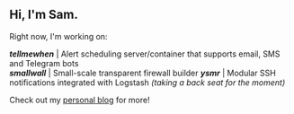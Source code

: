 ## Hi, I'm Sam.

Right now, I'm working on:

***tellmewhen*** | Alert scheduling server/container that supports email, SMS and Telegram bots  
***smallwall*** | Small-scale transparent firewall builder 
***ysmr*** | Modular SSH notifications integrated with Logstash *(taking a back seat for the moment)*

Check out my [personal blog](http://samcole.me) for more!

<!--
**samcole8/samcole8** is a ✨ _special_ ✨ repository because its `README.md` (this file) appears on your GitHub profile.

Here are some ideas to get you started:

- 🔭 I’m currently working on ...
- 🌱 I’m currently learning ...
- 👯 I’m looking to collaborate on ...
- 🤔 I’m looking for help with ...
- 💬 Ask me about ...
- 📫 How to reach me: ...
- 😄 Pronouns: ...
- ⚡ Fun fact: ...
-->
